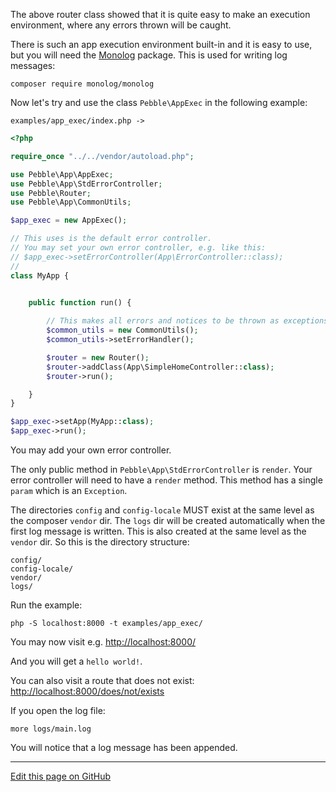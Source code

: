 The above router class showed that it is quite easy to make an
execution environment, where any errors thrown will be caught. 

There is such an app execution environment built-in and it is easy to
use, but you will need the [Monolog](https://github.com/Seldaek/monolog) package. This is used for writing log messages:

    composer require monolog/monolog

Now let's try and use the class `Pebble\AppExec` in the following example:

```examples/app_exec/index.php ->```

~~~php
<?php

require_once "../../vendor/autoload.php";

use Pebble\App\AppExec;
use Pebble\App\StdErrorController;
use Pebble\Router;
use Pebble\App\CommonUtils;

$app_exec = new AppExec();

// This uses is the default error controller. 
// You may set your own error controller, e.g. like this: 
// $app_exec->setErrorController(App\ErrorController::class);
// 
class MyApp {

    
    public function run() {

        // This makes all errors and notices to be thrown as exceptions
        $common_utils = new CommonUtils();   
        $common_utils->setErrorHandler();

        $router = new Router();
        $router->addClass(App\SimpleHomeController::class);
        $router->run();

    }
}

$app_exec->setApp(MyApp::class);
$app_exec->run();

~~~

You may add your own error controller.

The only public method in `Pebble\App\StdErrorController` is `render`. 
Your error controller will need to have a `render` method. This method
has a single `param` which is an `Exception`.   

The directories `config` and `config-locale` MUST exist at the same level
as the composer `vendor` dir. The `logs` dir will be created automatically
when the first log message is written. This is also created at the same level
as the `vendor` dir. So this is the directory structure: 

    config/
    config-locale/
    vendor/
    logs/

Run the example:

    php -S localhost:8000 -t examples/app_exec/

You may now visit e.g. [http://localhost:8000/](http://localhost:8000/)

And you will get a `hello world!`. 

You can also visit a route that does not exist: 
[http://localhost:8000/does/not/exists](http://localhost:8000/does/not/exists)

If you open the log file: 

    more logs/main.log

You will notice that a log message has been appended. 


<hr /><a href='https://github.com/diversen/pebble-framework-docs/blob/main/src-docs/110-AppExec.md'>Edit this page on GitHub</a>